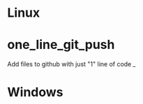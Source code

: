 <h1>Linux</h1>

# one_line_git_push
Add files to github with just "1" line of code *_*


<h1>Windows</h1>
